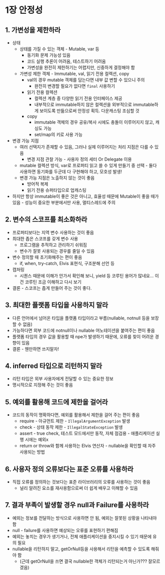 # 1장 안정성
## 1. 가변성을 제한하라
- 상태
  - 상태를 가질 수 있는 객체 - Mutable, var 등
    - 동기화 문제 가능성 있음
    - 코드 실행 추론이 어려움, 테스트하기 어려움
    - 가변성을 완전히 제한하기는 어렵지만, 신중하게 결정해야 함
  - 가변성 제한 객체 - Immutable, val, 읽기 전용 컬렉션, copy
    - val의 경우 mutable 객체를 담는다면 내부 값 변할 수 있으니 주의
      - 완전히 변경할 필요가 없다면 `final` 사용하기
    - 읽기 전용 컬렉션
      - 컬렉션 계층 중 다양한 읽기 전용 인터페이스 제공
      - 내부적으로 immutable하지 않은 컬렉션을 외부적으로 immutable하게 보이도록 만듦으로써 안정성 획득. 다운캐스팅 조심할 것
    - copy
      - immutable 객체의 경우 공유/복사 시에도 충돌이 이루어지지 않고, 캐싱도 가능
      - set/map의 키로 사용 가능
- 변경 가능 지점
  - 여러 선택지가 존재할 수 있음, 그러나 실제 이루어지는 처리 지점은 다를 수 있음
    - 변경 지점 관찰 가능 - 사용자 정의 세터 Or Delegate 이용
  - mutable 컬렉션 방식, var로 프로퍼티 읽고 쓸 수 있게 만들기 중 선택 - 둘다 사용하면 동기화를 두군데 다 구현해야 하고, 모호성 발생!
  - 변경 가능 지점은 노출하지 않는 것이 좋음
    - 방어적 복제
    - 읽기 전용 슈퍼타입으로 업캐스팅
- 하지만 항상 immutable이 좋은 것은 아니고, 효율성 때문에 Mutable이 좋을 때가 있음 - 성능이 중요한 부분에서만 사용, 멀티스레드에 주의

## 2. 변수의 스코프를 최소화하라
- 프로퍼티보다는 지역 변수 사용하는 것이 좋음
- 최대한 좁은 스코프를 갖게 변수 사용
  - 프로그램을 추적하고 관리하기 쉬워짐
  - 변수가 잘못 사용되는 경우를 줄일 수 있음
- 변수 정의할 때 초기화해주는 편이 좋음
  - if, when, try-catch, Elvis 표현식, 구조분해 선언 등
- 캡처링
  - 시퀀스 때문에 이해가 안가서 확인해 보니, yield 등 코루틴 용어가 많네요... 이건 코루틴 조금 이해하고 다시 보기
- 결론 - 스코프는 좁게 만들어 주는 것이 좋다.

## 3. 최대한 플랫폼 타입을 사용하지 말라
- 다른 언어에서 넘어온 타입을 플랫폼 타입이라고 부름(nullable, notnull 등을 보장할 수 없음)
- 가능하다면 외부 코드에 notnull이나 nullable 어노테이션을 붙여주는 편이 좋음
- 플랫폼 타입의 경우 값을 활용할 때 npe가 발생하기 때문에, 오류를 찾이 어려운 경향이 있음
- 결론 - 웬만하면 쓰지말자!

## 4. inferred 타입으로 리턴하지 말라
- 리턴 타입은 외부 사용자에게 전달할 수 있는 중요한 정보
- 명시적으로 지정해 주는 것이 좋음

## 5. 예외를 활용해 코드에 제한을 걸어라
- 코드의 동작이 명확하다면, 예외를 활용해서 제한을 걸어 주는 편이 좋음
  - require - 아규먼트 제한 - `IllegalArgumentException` 발생
  - check - 상태 동작 제한 - `IllegalStateException` 발생
  - assert - true check, 테스트 모드에서만 동작, 자체 점검용 - 애플리케이션 실행 시에는 예외x
  - return or throw와 함께 사용하는 Elvis 연산자 - nullable을 확인할 때 자주 사용되는 방법

## 6. 사용자 정의 오류보다는 표준 오류를 사용하라
- 직접 오류를 정의하는 것보다는 표준 라이브러리의 오류를 사용하는 것이 좋음
  - 널리 알려진 요소를 재사용함으로써 더 쉽게 배우고 이해할 수 있음

## 7. 결과 부족이 발생할 경우 null과 Failure를 사용하라
- 예외는 정보를 전달하는 방식으로 사용하면 안 됨, 예외는 잘못된 상황을 나타내야 함
- null - failure를 사용하면 예상되는 오류를 표현하기 편해짐
- 예외는 놓치는 경우가 생기거나, 전체 애플리케이션을 중지시킬 수 있기 때문에 유의 필요
- nullable을 리턴하지 말고, getOrNull등을 사용해서 리턴을 예측할 수 있도록 해줘야 함
  - (근데 getOrNull을 쓰면 결국 nullable한 객체가 리턴되는거 아닌가??? 잘모르겠음)